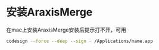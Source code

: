# 安装AraxisMerge

在mac上安装AraxisMerge安装后提示打不开，可用
```bash
codesign --force --deep --sign - /Applications/name.app
```
